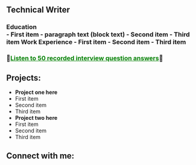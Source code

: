 ## Technical Writer
<h3>
Education
<br> 
- First item - paragraph text (block text)
- Second item
- Third item
Work Experience
- First item
- Second item
- Third item
<h3>
&#127908;<a href="https://github.com/JasonDelahoussaye/RecordedInterviewQuestionAnswers" style="color: green;">Listen to 50 recorded interview question answers</a>&#127908;<br> 
</h3>
<h2>



<h2>Projects:</h2>

- <b>Project one here</b>
 - First item
- Second item
- Third item
- <b>Project two here</b>
- First item
- Second item
- Third item


<h2>Connect with me:</h2>

[linkedin]: www.linkedin.com/in/hilaryyothers
